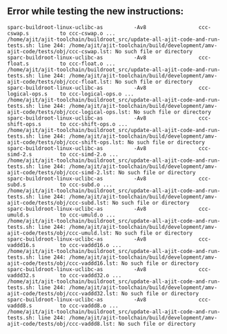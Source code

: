 ## Error while testing the new instructions:

    sparc-buildroot-linux-uclibc-as          -Av8                 ccc-cswap.s          to ccc-cswap.o ...
    /home/ajit/ajit-toolchain/buildroot_src/update-all-ajit-code-and-run-tests.sh: line 244: /home/ajit/ajit-toolchain/build/development/amv-ajit-code/tests/obj/ccc-cswap.lst: No such file or directory
    sparc-buildroot-linux-uclibc-as          -Av8                 ccc-float.s          to ccc-float.o ...
    /home/ajit/ajit-toolchain/buildroot_src/update-all-ajit-code-and-run-tests.sh: line 244: /home/ajit/ajit-toolchain/build/development/amv-ajit-code/tests/obj/ccc-float.lst: No such file or directory
    sparc-buildroot-linux-uclibc-as          -Av8                 ccc-logical-ops.s    to ccc-logical-ops.o ...
    /home/ajit/ajit-toolchain/buildroot_src/update-all-ajit-code-and-run-tests.sh: line 244: /home/ajit/ajit-toolchain/build/development/amv-ajit-code/tests/obj/ccc-logical-ops.lst: No such file or directory
    sparc-buildroot-linux-uclibc-as          -Av8                 ccc-shift-ops.s      to ccc-shift-ops.o ...
    /home/ajit/ajit-toolchain/buildroot_src/update-all-ajit-code-and-run-tests.sh: line 244: /home/ajit/ajit-toolchain/build/development/amv-ajit-code/tests/obj/ccc-shift-ops.lst: No such file or directory
    sparc-buildroot-linux-uclibc-as          -Av8                 ccc-simd-2.s         to ccc-simd-2.o ...
    /home/ajit/ajit-toolchain/buildroot_src/update-all-ajit-code-and-run-tests.sh: line 244: /home/ajit/ajit-toolchain/build/development/amv-ajit-code/tests/obj/ccc-simd-2.lst: No such file or directory
    sparc-buildroot-linux-uclibc-as          -Av8                 ccc-subd.s           to ccc-subd.o ...
    /home/ajit/ajit-toolchain/buildroot_src/update-all-ajit-code-and-run-tests.sh: line 244: /home/ajit/ajit-toolchain/build/development/amv-ajit-code/tests/obj/ccc-subd.lst: No such file or directory
    sparc-buildroot-linux-uclibc-as          -Av8                 ccc-umuld.s          to ccc-umuld.o ...
    /home/ajit/ajit-toolchain/buildroot_src/update-all-ajit-code-and-run-tests.sh: line 244: /home/ajit/ajit-toolchain/build/development/amv-ajit-code/tests/obj/ccc-umuld.lst: No such file or directory
    sparc-buildroot-linux-uclibc-as          -Av8                 ccc-vaddd16.s        to ccc-vaddd16.o ...
    /home/ajit/ajit-toolchain/buildroot_src/update-all-ajit-code-and-run-tests.sh: line 244: /home/ajit/ajit-toolchain/build/development/amv-ajit-code/tests/obj/ccc-vaddd16.lst: No such file or directory
    sparc-buildroot-linux-uclibc-as          -Av8                 ccc-vaddd32.s        to ccc-vaddd32.o ...
    /home/ajit/ajit-toolchain/buildroot_src/update-all-ajit-code-and-run-tests.sh: line 244: /home/ajit/ajit-toolchain/build/development/amv-ajit-code/tests/obj/ccc-vaddd32.lst: No such file or directory
    sparc-buildroot-linux-uclibc-as          -Av8                 ccc-vaddd8.s         to ccc-vaddd8.o ...
    /home/ajit/ajit-toolchain/buildroot_src/update-all-ajit-code-and-run-tests.sh: line 244: /home/ajit/ajit-toolchain/build/development/amv-ajit-code/tests/obj/ccc-vaddd8.lst: No such file or directory
